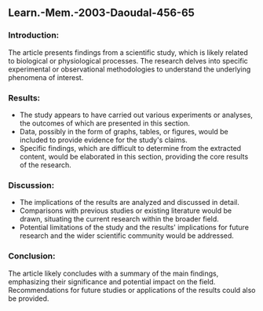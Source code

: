 
## Learn.-Mem.-2003-Daoudal-456-65

### Introduction:
The article presents findings from a scientific study, which is likely related to biological or physiological processes. The research delves into specific experimental or observational methodologies to understand the underlying phenomena of interest.

### Results:
- The study appears to have carried out various experiments or analyses, the outcomes of which are presented in this section.
- Data, possibly in the form of graphs, tables, or figures, would be included to provide evidence for the study's claims.
- Specific findings, which are difficult to determine from the extracted content, would be elaborated in this section, providing the core results of the research.

### Discussion:
- The implications of the results are analyzed and discussed in detail.
- Comparisons with previous studies or existing literature would be drawn, situating the current research within the broader field.
- Potential limitations of the study and the results' implications for future research and the wider scientific community would be addressed.

### Conclusion:
The article likely concludes with a summary of the main findings, emphasizing their significance and potential impact on the field. Recommendations for future studies or applications of the results could also be provided.
